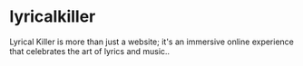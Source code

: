 # lyricalkiller
Lyrical Killer is more than just a website; it's an immersive online experience that celebrates the art of lyrics and music..
